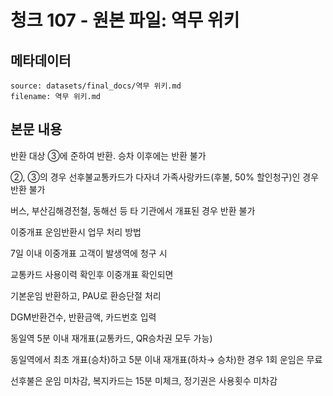 # 청크 107 - 원본 파일: 역무 위키

## 메타데이터

```
source: datasets/final_docs/역무 위키.md
filename: 역무 위키.md
```

## 본문 내용

반환 대상 ③에 준하여 반환. 승차 이후에는 반환 불가

②, ③의 경우 선후불교통카드가 다자녀 가족사랑카드(후불, 50% 할인청구)인 경우 반환 불가

버스, 부산김해경전철, 동해선 등 타 기관에서 개표된 경우 반환 불가

이중개표 운임반환시 업무 처리 방법

7일 이내 이중개표 고객이 발생역에 청구 시

교통카드 사용이력 확인후 이중개표 확인되면

기본운임 반환하고, PAU로 환승단절 처리

DGM반환건수, 반환금액, 카드번호 입력

동일역 5분 이내 재개표(교통카드, QR승차권 모두 가능)

동일역에서 최초 개표(승차)하고 5분 이내 재개표(하차→ 승차)한 경우 1회 운임은 무료

선후불은 운임 미차감, 복지카드는 15분 미체크, 정기권은 사용횟수 미차감